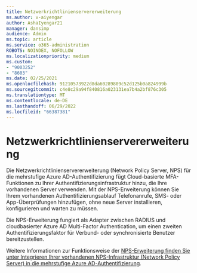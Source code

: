 ```yaml
---
title: Netzwerkrichtlinienservererweiterung
ms.author: v-aiyengar
author: AshaIyengar21
manager: dansimp
audience: Admin
ms.topic: article
ms.service: o365-administration
ROBOTS: NOINDEX, NOFOLLOW
ms.localizationpriority: medium
ms.custom:
- "9003252"
- "8603"
ms.date: 02/25/2021
ms.openlocfilehash: 91210573922d8da60289809c52d125b0a824999b
ms.sourcegitcommit: c4e8c29a94f840816a023131ea7b4a2bf876c305
ms.translationtype: MT
ms.contentlocale: de-DE
ms.lasthandoff: 06/29/2022
ms.locfileid: "66387381"
---
```

# <a name="network-policy-server-extension"></a>Netzwerkrichtlinienservererweiterung

Die Netzwerkrichtlinienservererweiterung (Network Policy Server, NPS) für die mehrstufige Azure AD-Authentifizierung fügt Cloud-basierte MFA-Funktionen zu Ihrer Authentifizierungsinfrastruktur hinzu, die Ihre vorhandenen Server verwenden. Mit der NPS-Erweiterung können Sie Ihrem vorhandenen Authentifizierungsablauf Telefonanrufe, SMS- oder App-Überprüfungen hinzufügen, ohne neue Server installieren, konfigurieren und warten zu müssen.

Die NPS-Erweiterung fungiert als Adapter zwischen RADIUS und cloudbasierter Azure AD Multi-Factor Authentication, um einen zweiten Authentifizierungsfaktor für Verbund- oder synchronisierte Benutzer bereitzustellen.

Weitere Informationen zur Funktionsweise der [NPS-Erweiterung finden Sie unter Integrieren Ihrer vorhandenen NPS-Infrastruktur (Network Policy Server) in die mehrstufige Azure AD-Authentifizierung](https://docs.microsoft.com/azure/active-directory/authentication/howto-mfa-nps-extension).

